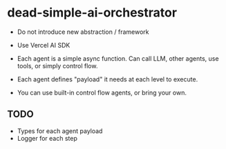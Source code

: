 # dead-simple-ai-orchestrator

- Do not introduce new abstraction / framework 
- Use Vercel AI SDK

- Each agent is a simple async function. Can call LLM, other agents, use tools, or simply control flow.
- Each agent defines "payload" it needs at each level to execute.

- You can use built-in control flow agents, or bring your own.

## TODO

- Types for each agent payload
- Logger for each step
